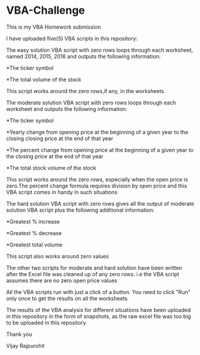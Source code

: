 # VBA-Challenge
This is my VBA Homework submission

I have uploaded five(5) VBA scripts in this repository:

The easy solution VBA script with zero rows loops through each worksheet, named 2014, 2015, 2016 and outputs the following information:

*The ticker symbol

*The total volume of the stock

This script works around the zero rows,if any, in the worksheets

The moderate solution VBA script with zero rows loops through each worksheet and outputs the following information:

*The ticker symbol

*Yearly change from opening price at the beginning of a given year to the closing closing price at the end of that year

*The percent change from opening price at the beginning of a given year to the closing price at the end of that year 

*The total stock volume of the stock

This script works around the zero rows, especially when the open price is zero.The percent change formula requires division by open price and this VBA script comes in handy in such situations

The hard solution VBA script with zero rows gives all the output of moderate solution VBA script plus the following additional information:

*Greatest % increase

*Greatest % decrease

*Greatest total volume 

This script also works around zero values 

The other two scripts for moderate and hard solution have been written after the Excel file was cleaned up of any zero rows. i.e the VBA script assumes there are no zero open price values 

All the VBA scripts run with just a click of a button. You need to click "Run" only once to get the results on all the worksheets 

The results of the VBA analysis for different situations have been uploaded in this repository in the form of snapshots, as the raw excel file was too big to be uploaded in this repository

Thank you

Vijay Rajpurohit 
